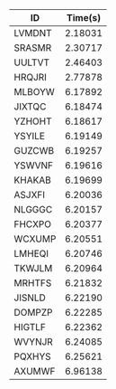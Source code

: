 |ID|Time(s)|
|-|-|
|LVMDNT|2.18031|
|SRASMR|2.30717|
|UULTVT|2.46403|
|HRQJRI|2.77878|
|MLBOYW|6.17892|
|JIXTQC|6.18474|
|YZHOHT|6.18617|
|YSYILE|6.19149|
|GUZCWB|6.19257|
|YSWVNF|6.19616|
|KHAKAB|6.19699|
|ASJXFI|6.20036|
|NLGGGC|6.20157|
|FHCXPO|6.20377|
|WCXUMP|6.20551|
|LMHEQI|6.20746|
|TKWJLM|6.20964|
|MRHTFS|6.21832|
|JISNLD|6.22190|
|DOMPZP|6.22285|
|HIGTLF|6.22362|
|WVYNJR|6.24085|
|PQXHYS|6.25621|
|AXUMWF|6.96138|

